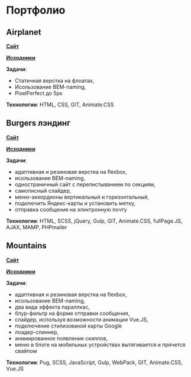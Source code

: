 # Портфолио


## Airplanet

[**Сайт**](https://surov-kostya.github.io/airplanet)

[**Исходники**](https://github.com/surov-kostya/surov-kostya.github.io/tree/master/airplanet)

**Задачи**: 
 - Статичная верстка на флоатах, 
 - Исользование BEM-naming,
 - PixelPerfect до 5px
 
**Технологии**: HTML, CSS, GIT, Animate.CSS


## Burgers лэндинг

[**Сайт**](https://surov-kostya.github.io/burgers)

[**Исходники**](https://github.com/surov-kostya/surov-kostya.github.io/tree/master/burgers)

**Задачи**: 
 - адаптивная и резиновая верстка на flexbox, 
 - исользование BEM-naming,
 - одностраничный сайт с перелистыванием по секциям,
 - самописный слайдер,
 - меню-аккордионы вертикальный и горизонтальный,
 - подключить Яндекс-карты и установить метку,
 - отправка сообщения на электронную почту
 
**Технологии**: HTML, SCSS, jQuery, Gulp, GIT, Animate.CSS, fullPage.JS, AJAX, MAMP, PHPmailer


## Mountains

[**Сайт**](https://surov-kostya.github.io/mountains)

[**Исходники**](https://github.com/surov-kostya/surov-kostya.github.io/tree/master/mountains)

**Задачи**: 
 - адаптивная и резиновая верстка на flexbox, 
 - исользование BEM-naming,
 - два вида эффекта параллкас,
 - блур-фильтр на форме отправки сообщения,
 - слайдер, используя возможности анимации Vue.JS,
 - подключение стилизованой карты Google
 - лоадер-спиннер,
 - анимированное появление скиллов,
 - меню в блоге на мобильных устройствах вытягивается и прячется свайпом
 
**Технологии**: Pug, SCSS, JavaScript, Gulp, WebPack, GIT, Animate.CSS, Vue.JS

